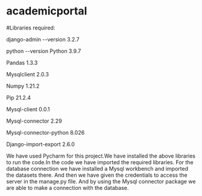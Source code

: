 # academicportal

#Libraries required:

django-admin --version
3.2.7

python --version
Python 3.9.7

Pandas 1.3.3

Mysqlclient 2.0.3

Numpy 1.21.2

Pip 21.2.4

Mysql-client  0.0.1

Mysql-connector 2.29

Mysql-connector-python 8.026

Django-import-export 2.6.0

We have used Pycharm for this project.We have installed the above libraries to run the code.In the code we have imported the required libraries.  For the database connection we have installed a Mysql workbench and imported the datasets there. And then we have given the credentials to access the server in the manage.py file. And by using the Mysql connector package we are able to make a connection with the database.




